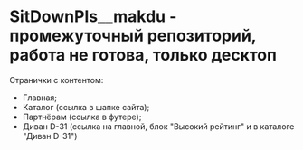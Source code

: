 # SitDownPls__makdu - промежуточный репозиторий, работа не готова, **только десктоп**


Странички с контентом:
- Главная;
- Каталог (ссылка в шапке сайта);
- Партнёрам (ссылка в футере);
- Диван D-31 (ссылка на главной, блок "Высокий рейтинг" и в каталоге "Диван D-31")

